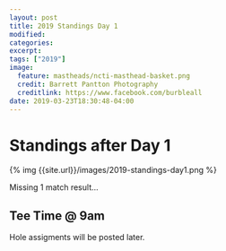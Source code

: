 ```yaml
---
layout: post
title: 2019 Standings Day 1
modified:
categories: 
excerpt:
tags: ["2019"]
image:
  feature: mastheads/ncti-masthead-basket.png
  credit: Barrett Pantton Photography
  creditlink: https://www.facebook.com/burbleall
date: 2019-03-23T18:30:48-04:00
---
```


# Standings after Day 1

{% img {{site.url}}/images/2019-standings-day1.png %}

Missing 1 match result...

## Tee Time @ 9am 

Hole assigments will be posted later.

